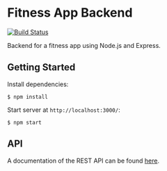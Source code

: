 # Fitness App Backend
[![Build Status](https://travis-ci.org/hoelsch/fitness-app-backend.svg?branch=master)](https://travis-ci.org/hoelsch/fitness-app-backend)

Backend for a fitness app using Node.js and Express.

## Getting Started

Install dependencies:

```
$ npm install
```

Start server at `http://localhost:3000/`:
```
$ npm start
```

## API

A documentation of the REST API can be found [here](https://hoelsch.github.io/fitness-app-backend/).
